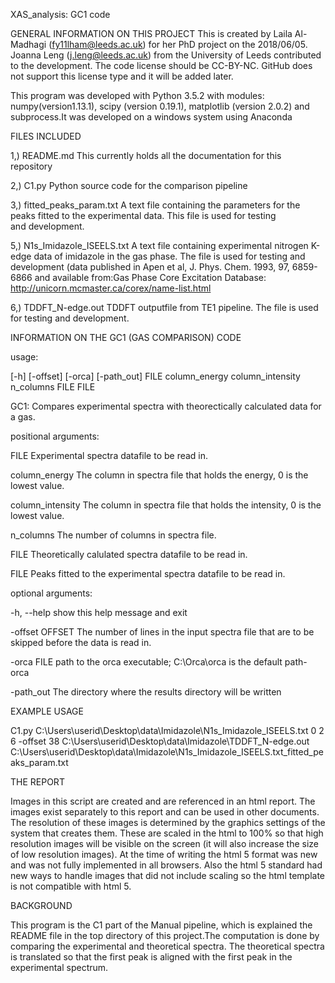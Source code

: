 XAS_analysis: GC1 code

GENERAL INFORMATION ON THIS PROJECT
This is created by Laila Al-Madhagi (fy11lham@leeds.ac.uk) for her PhD project on the 2018/06/05. Joanna Leng (j.leng@leeds.ac.uk) from the University of Leeds contributed to the development. The code license should be CC-BY-NC. GitHub does not support this license type and it will be added later. 

This program was developed with Python 3.5.2 with modules: numpy(version1.13.1), scipy (version 0.19.1), matplotlib (version 2.0.2) and subprocess.It was developed on a windows system using Anaconda

FILES INCLUDED 

1,) README.md					This currently holds all the documentation for
								this repository
								
2,) C1.py   					Python source code for the comparison pipeline  
								
3,) fitted_peaks_param.txt  	A text file containing the parameters for
								the peaks fitted to the experimental data. This file is used for testing   
								and development. 
								
5,) N1s_Imidazole_ISEELS.txt 	A text file containing experimental nitrogen K-edge data of imidazole in the gas phase. The file is used for testing and development 
								(data published in Apen et al, J. Phys. Chem. 1993, 97, 6859-6866 and available from:Gas Phase Core Excitation Database: http://unicorn.mcmaster.ca/corex/name-list.html
								
6,) TDDFT_N-edge.out 			TDDFT outputfile from TE1 pipeline. The
								file is used for testing and development.
								
								
								
INFORMATION ON THE GC1 (GAS COMPARISON) CODE

usage:   

[-h] [-offset] [-orca] [-path_out] FILE column_energy column_intensity n_columns FILE FILE

GC1: Compares experimental spectra with theorectically calculated data for a gas.
	   
	   
positional arguments:

  FILE        			Experimental spectra datafile to be read in.
  
  column_energy         The column in spectra file that holds the energy, 0 is
                        the lowest value.
						
  column_intensity      The column in spectra file that holds the intensity, 0
                        is the lowest value.
						
  n_columns             The number of columns in spectra file.
  
  FILE        			Theoretically calulated spectra datafile to be read in.
  
  FILE        			Peaks fitted to the experimental spectra datafile to be read in.

optional arguments:

  -h, --help  			show this help message and exit
  
  -offset OFFSET        The number of lines in the input spectra file that are
                        to be skipped before the data is read in.
						
  -orca FILE          	path to the orca executable; C:\Orca\orca is the
						default path-orca	
  
  -path_out				The directory where the results directory will be written
  
EXAMPLE USAGE

C1.py C:\Users\userid\Desktop\data\Imidazole\N1s_Imidazole_ISEELS.txt 0 2 6 -offset 38 C:\Users\userid\Desktop\data\Imidazole\TDDFT_N-edge.out C:\Users\userid\Desktop\data\Imidazole\N1s_Imidazole_ISEELS.txt_fitted_peaks_param.txt

THE REPORT

Images in this script are created and are referenced in an html report. The images exist separately to this report and can be used in other documents. The resolution of these images is determined by the graphics settings of the system that creates them. These are scaled in the html to 100% so that high resolution images will be visible on the screen (it will also increase the size of low resolution images). At the time of writing the html 5 format was new and was not fully implemented in all browsers. Also the html 5 standard had new ways to handle images that did not include scaling so the html template is not compatible with html 5.

  
BACKGROUND  

This program is the C1 part of the Manual pipeline, which is explained the README file in the top directory of this project.The computation is done by comparing the experimental and theoretical spectra. The theoretical spectra is translated so that the first peak is aligned with the first peak in the experimental spectrum.   
